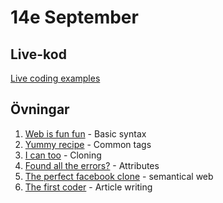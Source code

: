 # 14e September

## Live-kod

[Live coding examples](live-coding/)

## Övningar

1. [Web is fun fun](exercises/exercise_fun.md) - Basic syntax
2. [Yummy recipe](exercises/exercise_recipe.md) - Common tags
3. [I can too](exercises/exercise_capable.md) - Cloning
4. [Found all the errors?](exercises/exercise_attributes.md) - Attributes
5. [The perfect facebook clone](exercises/exercise_semantics.md) - semantical web
6. [The first coder](exercises/exercise_lovelace.md) - Article writing